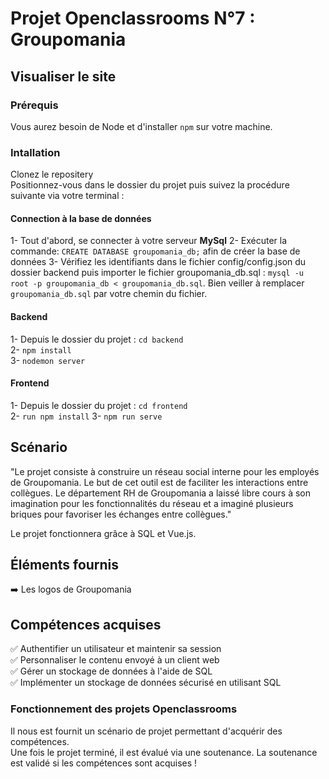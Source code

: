 # Projet Openclassrooms N°7 : Groupomania
## Visualiser le site
### Prérequis
Vous aurez besoin de Node et d'installer `npm` sur votre machine. 

### Intallation
Clonez le repositery  
Positionnez-vous dans le dossier du projet puis suivez la procédure suivante via votre terminal : 

#### Connection à la base de données
1- Tout d'abord, se connecter à votre serveur **MySql** 
2- Exécuter la commande: `CREATE DATABASE groupomania_db;` afin de créer la base de données
3- Vérifiez les identifiants dans le fichier config/config.json du dossier backend puis importer le fichier groupomania_db.sql : `mysql -u root -p groupomania_db < groupomania_db.sql`. Bien veiller à remplacer `groupomania_db.sql` par votre chemin du fichier.  

#### Backend
1- Depuis le dossier du projet : `cd backend`  
2- `npm install`  
3- `nodemon server`  

#### Frontend
1- Depuis le dossier du projet : `cd frontend`  
2- `run npm install` 
3- `npm run serve`

## Scénario
"Le projet consiste à construire un réseau social interne pour les employés de Groupomania. Le but de cet outil est de faciliter les interactions entre collègues. Le département RH de Groupomania a laissé libre cours à son imagination pour les fonctionnalités du réseau et a imaginé plusieurs briques pour favoriser les échanges entre collègues."  

Le projet fonctionnera grâce à SQL et Vue.js.

## Éléments fournis
➡️ Les logos de Groupomania  

## Compétences acquises 
✅ Authentifier un utilisateur et maintenir sa session  
✅ Personnaliser le contenu envoyé à un client web  
✅ Gérer un stockage de données à l'aide de SQL  
✅ Implémenter un stockage de données sécurisé en utilisant SQL  

### Fonctionnement des projets Openclassrooms
Il nous est fournit un scénario de projet permettant d'acquérir des compétences.  
Une fois le projet terminé, il est évalué via une soutenance. La soutenance est validé si les compétences sont acquises !
